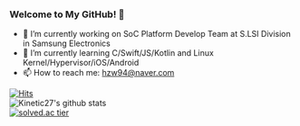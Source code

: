 ### Welcome to My GitHub! 👋

<!--
**wolframhwang/wolframhwang** is a ✨ _special_ ✨ repository because its `README.md` (this file) appears on your GitHub profile.

Here are some ideas to get you started:

- 🔭 I’m currently working on ...
- 🌱 I’m currently learning ...
- 👯 I’m looking to collaborate on ...
- 🤔 I’m looking for help with ...
- 💬 Ask me about ...
- 📫 How to reach me: ...
- 😄 Pronouns: ...
- ⚡ Fun fact: ...
-->
- 🔭 I’m currently working on SoC Platform Develop Team at S.LSI Division in Samsung Electronics
- 🌱 I’m currently learning C/Swift/JS/Kotlin and Linux Kernel/Hypervisor/iOS/Android
- 📫 How to reach me: hzw94@naver.com

[![Hits](https://hits.seeyoufarm.com/api/count/incr/badge.svg?url=https%3A%2F%2Fgithub.com%2Fwolframhwang&count_bg=%2379C83D&title_bg=%23555555&icon=&icon_color=%23E7E7E7&title=hits&edge_flat=false)](https://hits.seeyoufarm.com)<br/>
![Kinetic27's github stats](https://github-readme-stats.vercel.app/api?username=wolframhwang&show_icons=true)<br/>
[![solved.ac tier](http://mazassumnida.wtf/api/generate_badge?boj=hzw94)](https://solved.ac/hzw94)

